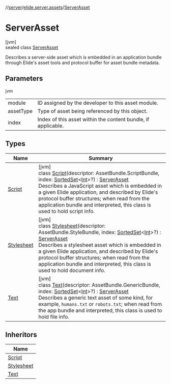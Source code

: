 //[server](../../../index.md)/[elide.server.assets](../index.md)/[ServerAsset](index.md)

# ServerAsset

[jvm]\
sealed class [ServerAsset](index.md)

Describes a server-side asset which is embedded in an application bundle through Elide's asset tools and protocol buffer for asset bundle metadata.

## Parameters

jvm

| | |
|---|---|
| module | ID assigned by the developer to this asset module. |
| assetType | Type of asset being referenced by this object. |
| index | Index of this asset within the content bundle, if applicable. |

## Types

| Name | Summary |
|---|---|
| [Script](-script/index.md) | [jvm]<br>class [Script](-script/index.md)(descriptor: AssetBundle.ScriptBundle, index: [SortedSet](https://docs.oracle.com/javase/8/docs/api/java/util/SortedSet.html)&lt;[Int](https://kotlinlang.org/api/latest/jvm/stdlib/kotlin/-int/index.html)&gt;?) : [ServerAsset](index.md)<br>Describes a JavaScript asset which is embedded in a given Elide application, and described by Elide's protocol buffer structures; when read from the application bundle and interpreted, this class is used to hold script info. |
| [Stylesheet](-stylesheet/index.md) | [jvm]<br>class [Stylesheet](-stylesheet/index.md)(descriptor: AssetBundle.StyleBundle, index: [SortedSet](https://docs.oracle.com/javase/8/docs/api/java/util/SortedSet.html)&lt;[Int](https://kotlinlang.org/api/latest/jvm/stdlib/kotlin/-int/index.html)&gt;?) : [ServerAsset](index.md)<br>Describes a stylesheet asset which is embedded in a given Elide application, and described by Elide's protocol buffer structures; when read from the application bundle and interpreted, this class is used to hold document info. |
| [Text](-text/index.md) | [jvm]<br>class [Text](-text/index.md)(descriptor: AssetBundle.GenericBundle, index: [SortedSet](https://docs.oracle.com/javase/8/docs/api/java/util/SortedSet.html)&lt;[Int](https://kotlinlang.org/api/latest/jvm/stdlib/kotlin/-int/index.html)&gt;?) : [ServerAsset](index.md)<br>Describes a generic text asset of some kind, for example, `humans.txt` or `robots.txt`; when read from the app bundle and interpreted, this class is used to hold file info. |

## Inheritors

| Name |
|---|
| [Script](-script/index.md) |
| [Stylesheet](-stylesheet/index.md) |
| [Text](-text/index.md) |
